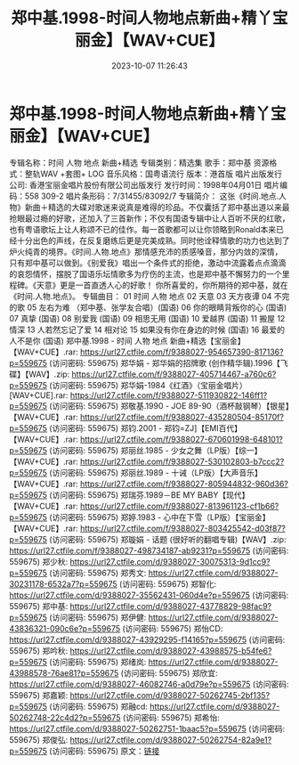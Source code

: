 ﻿---
title: 郑中基.1998-时间人物地点新曲+精丫宝丽金】【WAV+CUE】
date: 2023-10-07 11:26:43
categories: WAV车载音乐、镜像
tags: 华语中文
---
# 郑中基.1998-时间人物地点新曲+精丫宝丽金】【WAV+CUE】

专辑名称：时间 人物 地点 新曲+精选
专辑类别：精选集
歌手：郑中基
资源格式：整轨WAV +套图+ LOG
音乐风格：国粤语流行
版本：港首版
唱片出版发行公司: 香港宝丽金唱片股份有限公司出版发行
发行时间：1998年04月01日
唱片编码：558 309-2
唱片条形码：7/31455/83092/7
专辑简介：
这张《时间.地点.人物》新曲＋精选的大碟对歌迷来说真是难得的珍品。不仅囊括了郑中基出道以来最抢眼最过瘾的好歌，还加入了三首新作；不仅有国语专辑中让人百听不厌的红歌，也有粤语歌坛上让人称颂不已的佳作。每一首歌都可以让你领略到Ronald本来已经十分出色的声线，在反复磨练后更是完美成熟。同时他诠释情歌的功力也达到了炉火纯青的境界。《时间.人物.地点》那情感充沛的质感嗓音，那分内敛的深情，只有郑中基可以做到。《别爱我》唱出一个条件式的拒绝，激动中流露着点点滴滴的哀怨情怀，摆脱了国语乐坛情歌多为疗伤的主流，也是郑中基不懈努力的一个里程碑。《天意》更是一首直透人心的好歌！
你所喜爱的，你所期待的郑中基，就在《时间.人物.地点》。
专辑曲目：
01 时间 人物 地点
02 天意
03 天方夜谭
04 不完的歌
05 左右为难 （郑中基、张学友合唱）(国语)
06 你的眼睛背叛你的心 (国语)
07 真挚 (国语)
08 别爱我 (国语)
09 相思无用 (国语)
10 爱越界 (国语)
11 搬屋
12 情深
13 人若然忘记了爱
14 相对论
15 如果没有你在身边的时候 (国语)
16 最爱的人不是你 (国语)
郑中基.1998 - 时间 人物 地点 新曲+精选【宝丽金】【WAV+CUE】.rar: https://url27.ctfile.com/f/9388027-954657390-817136?p=559675
(访问密码: 559675)
郑华娟 - 郑华娟的招牌歌 (创作精华辑).1996【飞碟】【WAV】.zip: https://url27.ctfile.com/f/9388027-405714467-a760c6?p=559675
(访问密码: 559675)
郑华娟-1984《红酒》（宝丽金唱片）[WAV+CUE].rar: https://url27.ctfile.com/f/9388027-511930822-146ff1?p=559675
(访问密码: 559675)
郑敬基.1990 - JOE 89-90（酒杯敲钢琴）【银星】【WAV+CUE】.rar: https://url27.ctfile.com/f/9388027-435280504-85170f?p=559675
(访问密码: 559675)
郑钧.2001 - 郑钧=ZJ]【EMI百代】【WAV+CUE】.rar: https://url27.ctfile.com/f/9388027-670601998-648101?p=559675
(访问密码: 559675)
郑丽丝.1985 - 少女之舞（LP版）【综一】【WAV+CUE】.rar: https://url27.ctfile.com/f/9388027-530102803-b7ccc2?p=559675
(访问密码: 559675)
郑丽丝.1989 - 十诫（LP版）【大声音乐】【WAV+CUE】.rar: https://url27.ctfile.com/f/9388027-805944832-960d36?p=559675
(访问密码: 559675)
郑瑞芬.1989－BE MY BABY【现代】【WAV+CUE】.rar: https://url27.ctfile.com/f/9388027-813961123-cf1b66?p=559675
(访问密码: 559675)
郑婷.1983 - 心中在下雪（LP版）【宝丽金】【WAV+CUE】.rar: https://url27.ctfile.com/f/9388027-803425542-d03f87?p=559675
(访问密码: 559675)
郑璇娟 - 话题 (很好听的翻唱专辑)【WAV】.zip: https://url27.ctfile.com/f/9388027-498734187-ab9231?p=559675
(访问密码: 559675)
郑少秋: https://url27.ctfile.com/d/9388027-30075313-9d1cc9?p=559675
(访问密码: 559675)
郑秀文: https://url27.ctfile.com/d/9388027-30231178-6532a7?p=559675
(访问密码: 559675)
郑智化: https://url27.ctfile.com/d/9388027-35562431-060d4e?p=559675
(访问密码: 559675)
郑中基: https://url27.ctfile.com/d/9388027-43778829-98fac9?p=559675
(访问密码: 559675)
郑伊健: https://url27.ctfile.com/d/9388027-43836321-090c6e?p=559675
(访问密码: 559675)
郑怡CD: https://url27.ctfile.com/d/9388027-43929295-f14165?p=559675
(访问密码: 559675)
郑吟秋: https://url27.ctfile.com/d/9388027-43988575-b54fe6?p=559675
(访问密码: 559675)
郑绪岚: https://url27.ctfile.com/d/9388027-43988578-76ae81?p=559675
(访问密码: 559675)
郑欣宜: https://url27.ctfile.com/d/9388027-46082746-a0d79e?p=559675
(访问密码: 559675)
郑嘉颖: https://url27.ctfile.com/d/9388027-50262745-2bf135?p=559675
(访问密码: 559675)
郑融cd: https://url27.ctfile.com/d/9388027-50262748-22c4d2?p=559675
(访问密码: 559675)
郑希怡: https://url27.ctfile.com/d/9388027-50262751-1baac5?p=559675
(访问密码: 559675)
郑俊弘: https://url27.ctfile.com/d/9388027-50262754-82a9e1?p=559675
(访问密码: 559675)
原文：[链接](https://blog.sina.com.cn/s/blog_1647c7e76010313lx.html)